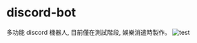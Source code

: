 # discord-bot
多功能 discord 機器人, 目前僅在測試階段, 娛樂消遣時製作。
![test](https://user-images.githubusercontent.com/50831121/177905073-aa436fdd-3223-4d99-ac37-55fd16b0bce7.png)
